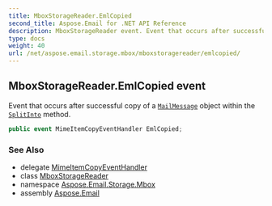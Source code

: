```yaml
---
title: MboxStorageReader.EmlCopied
second_title: Aspose.Email for .NET API Reference
description: MboxStorageReader event. Event that occurs after successful copy of a MailMessage object within the SplitInto method
type: docs
weight: 40
url: /net/aspose.email.storage.mbox/mboxstoragereader/emlcopied/
---
```

## MboxStorageReader.EmlCopied event

Event that occurs after successful copy of a [`MailMessage`](../../../aspose.email/mailmessage/) object within the [`SplitInto`](../splitinto/) method.

```csharp
public event MimeItemCopyEventHandler EmlCopied;
```

### See Also

* delegate [MimeItemCopyEventHandler](../../../aspose.email.storage/mimeitemcopyeventhandler/)
* class [MboxStorageReader](../)
* namespace [Aspose.Email.Storage.Mbox](../../mboxstoragereader/)
* assembly [Aspose.Email](../../../)


